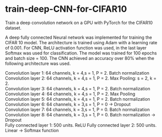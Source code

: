 # train-deep-CNN-for-CIFAR10
Train a deep convolution network on a GPU with PyTorch for the CIFAR10 dataset. 

A deep fully connected Neural network was implemented for training the CIFAR 10 model. The architecture is trained using Adam with a learning rate of 0.001. For CNN, ReLU activation function was used, in the last layer Softmax was used for classification.  The model was trained for 100 epochs and batch size = 100. The CNN achieved an accuracy over 80% when the following architecture was used. 

Convolution layer 1: 64 channels, k = 4,s = 1, P = 2. Batch normalization  
Convolution layer 2: 64 channels, k = 4,s = 1, P = 2. Max Pooling: s = 2, k = 2.  
Convolution layer 3: 64 channels, k = 4,s = 1, P = 2. Batch normalization  
Convolution layer 4: 64 channels, k = 4,s = 1, P = 2. Max Pooling  
Convolution layer 5: 64 channels, k = 4,s = 1, P = 2. Batch normalization  
Convolution layer 6: 64 channels, k = 3,s = 1, P = 0 → Dropout  
Convolution layer 7: 64 channels, k = 3,s = 1, P = 0. Batch normalization  
Convolution layer 8: 64 channels, k = 3,s = 1, P = 0. Batch normalization → Dropout  
Fully connected layer 1: 500 units. ReLU 
Fully connected layer 2: 500 units. Linear → Softmax function 
